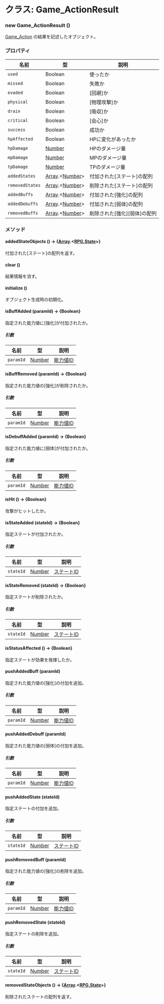 # クラス: Game_ActionResult

### new Game_ActionResult ()
 [Game_Action](Game_Action.md) の結果を記述したオブジェクト。


### プロパティ

| 名前 | 型 | 説明 |
| --- | --- | --- |
| `used` | Boolean | 使ったか |
| `missed` | Boolean | 失敗か |
| `evaded` | Boolean | [回避]か |
| `physical` | Boolean | [物理攻撃]か |
| `drain` | Boolean | [吸収]か |
| `critical` | Boolean | [会心]か |
| `success` | Boolean | 成功か |
| `hpAffected` | Boolean | HPに変化があったか |
| `hpDamage` | [Number](Number.md) | HPのダメージ量 |
| `mpDamage` | [Number](Number.md) | MPのダメージ量 |
| `tpDamage` | [Number](Number.md) | TPのダメージ量 |
| `addedStates` | [Array](Array.md).&lt;[Number](Number.md)&gt; | 付加された[ステート]の配列 |
| `removedStates` | [Array](Array.md).&lt;[Number](Number.md)&gt; | 削除された[ステート]の配列 |
| `addedBuffs` | [Array](Array.md).&lt;[Number](Number.md)&gt; | 付加された[強化]の配列 |
| `addedDebuffs` | [Array](Array.md).&lt;[Number](Number.md)&gt; | 付加された[弱体]の配列 |
| `removedBuffs` | [Array](Array.md).&lt;[Number](Number.md)&gt; | 削除された[強化][弱体]の配列 |


### メソッド

#### addedStateObjects () → {[Array](Array.md).<[RPG.State](RPG.State.md)>}
付加された[ステート]の配列を返す。


#### clear ()
結果情報を消す。

#### initialize ()
 オブジェクト生成時の初期化。

#### isBuffAdded (paramId) → {Boolean}
指定された能力値に[強化]が付加されたか。

##### 引数

| 名前 | 型 | 説明 |
| --- | --- | --- |
| `paramId` | [Number](Number.md) | [能力値ID](RPG.Enemy.md#能力値id) |


#### isBuffRemoved (paramId) → {Boolean}
指定された能力値の[強化]が削除されたか。

##### 引数

| 名前 | 型 | 説明 |
| --- | --- | --- |
| `paramId` | [Number](Number.md) | [能力値ID](RPG.Enemy.md#能力値id) |


#### isDebuffAdded (paramId) → {Boolean}
指定された能力値に[弱体]が付加されたか。

##### 引数

| 名前 | 型 | 説明 |
| --- | --- | --- |
| `paramId` | [Number](Number.md) | [能力値ID](RPG.Enemy.md#能力値id) |


#### isHit () → {Boolean}
攻撃がヒットしたか。

#### isStateAdded (stateId) → {Boolean}
指定ステートが付加されたか。

##### 引数

| 名前 | 型 | 説明 |
| --- | --- | --- |
| `stateId` | [Number](Number.md) | [ステートID](RPG.State.md#ステートid) |


#### isStateRemoved (stateId) → {Boolean}
指定ステートが削除されたか。

##### 引数

| 名前 | 型 | 説明 |
| --- | --- | --- |
| `stateId` | [Number](Number.md) | [ステートID](RPG.State.md#ステートid) |


#### isStatusAffected () → {Boolean}
指定ステートが効果を発揮したか。


#### pushAddedBuff (paramId)
指定された能力値の[強化]の付加を追加。

##### 引数

| 名前 | 型 | 説明 |
| --- | --- | --- |
| `paramId` | [Number](Number.md) | [能力値ID](RPG.Enemy.md#能力値id) |


#### pushAddedDebuff (paramId)
指定された能力値の[弱体]の付加を追加。

##### 引数

| 名前 | 型 | 説明 |
| --- | --- | --- |
| `paramId` | [Number](Number.md) | [能力値ID](RPG.Enemy.md#能力値id) |


#### pushAddedState (stateId)
指定ステートの付加を追加。

##### 引数

| 名前 | 型 | 説明 |
| --- | --- | --- |
| `stateId` | [Number](Number.md) | [ステートID](RPG.State.md#ステートid) |


#### pushRemovedBuff (paramId)
指定された能力値の[強化]の削除を追加。

##### 引数

| 名前 | 型 | 説明 |
| --- | --- | --- |
| `paramId` | [Number](Number.md) | [能力値ID](RPG.Enemy.md#能力値id) |


#### pushRemovedState (stateId)
指定ステートの削除を追加。

##### 引数

| 名前 | 型 | 説明 |
| --- | --- | --- |
| `stateId` | [Number](Number.md) | [ステートID](RPG.State.md#ステートid) |


#### removedStateObjects () → {[Array](Array.md).<[RPG.State](RPG.State.md)>}
削除されたステートの配列を返す。